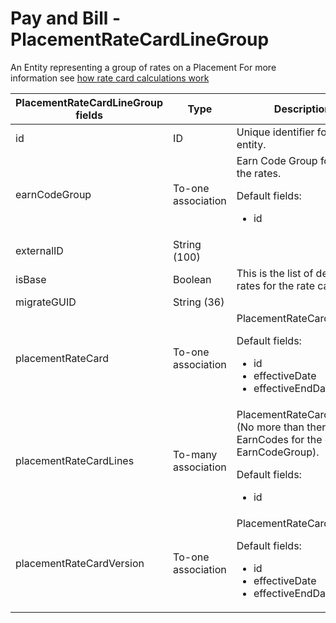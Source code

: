 # Pay and Bill - PlacementRateCardLineGroup

An Entity representing a group of rates on a Placement
For more information see [how rate card calculations work](https://bullhorn.github.io/Rate-Card-Entities-and-Calculations/)

<table>
    <colgroup>
        <col width="20%" />
        <col width="20%" />
        <col width="20%" />
        <col width="20%" />
        <col width="20%" />
    </colgroup>
    <thead>
        <tr class="header">
            <th>PlacementRateCardLineGroup fields</th>
            <th>Type</th>
            <th>Description</th>
            <th>Not null</th>
            <th>Read-only</th>
        </tr>
    </thead>
    <tbody>
        <tr class="even">
            <td>id</td>
            <td>ID</td>
            <td>Unique identifier for this entity.</td>
            <td>X</td>
            <td>X</td>
        </tr>
        <tr class="odd">
            <td>earnCodeGroup</td>
            <td>To-one association</td>
            <td>Earn Code Group for all of the rates.
                <p>Default fields:</p>
                <ul>
                    <li>id</li>
                </ul>
            </td>
            <td></td>
            <td>X</td>
        </tr>
        <tr class="even">
            <td>externalID</td>
            <td>String (100)</td>
            <td></td>
            <td></td>
            <td>X</td>
        </tr>
        <tr class="odd">
            <td>isBase</td>
            <td>Boolean</td>
            <td>This is the list of default rates for the rate card.</td>
            <td></td>
            <td>X</td>
        </tr>
        <tr class="even">
            <td>migrateGUID</td>
            <td>String (36)</td>
            <td></td>
            <td></td>
            <td>X</td>
        </tr>
        <tr class="odd">
            <td>placementRateCard</td>
            <td>To-one association</td>
            <td>PlacementRateCard.
                <p>Default fields:</p>
                <ul>
                    <li>id</li>
                    <li>effectiveDate</li>
                    <li>effectiveEndDate</li>
                </ul>
            </td>
            <td></td>
            <td>X</td>
        </tr>
        <tr class="even">
            <td>placementRateCardLines</td>
            <td>To-many association</td>
            <td>PlacementRateCardLine - (No more than there are EarnCodes for the given EarnCodeGroup).
                <p>Default fields:</p>
                <ul>
                    <li>id</li>
                </ul>
            </td>
            <td></td>
            <td>X</td>
        </tr>
        <tr class="odd">
            <td>placementRateCardVersion</td>
            <td>To-one association</td>
            <td>PlacementRateCardVersion.
                <p>Default fields:</p>
                <ul>
                    <li>id</li>
                    <li>effectiveDate</li>
                    <li>effectiveEndDate</li>
                </ul>
            </td>
            <td></td>
            <td>X</td>
        </tr>
    </tbody>
</table>







